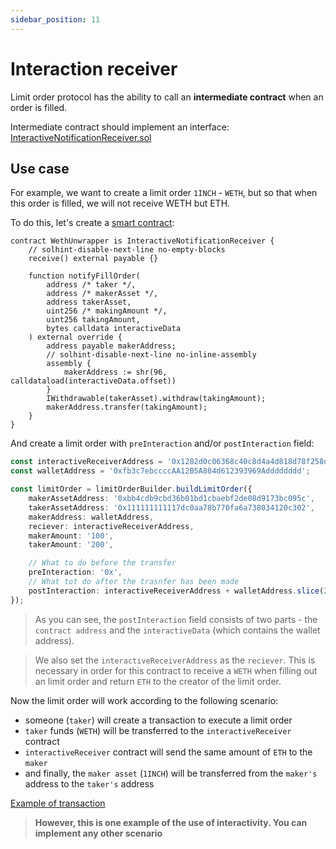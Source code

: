 ```yaml
---
sidebar_position: 11
---
```


# Interaction receiver

Limit order protocol has the ability to call an **intermediate contract** when an order is filled.

Intermediate contract should implement an interface: [InteractiveNotificationReceiver.sol](https://github.com/1inch/limit-order-protocol/blob/e39cb97bf2cabf1aecf3a1490a73cf0a51822318/contracts/interfaces/IInteractionNotificationReceiver.sol)

## Use case
For example, we want to create a limit order `1INCH` - `WETH`, but so that when this order is filled, we will not receive WETH but ETH.

To do this, let's create a [smart contract](https://etherscan.io/address/0x1282d0c06368c40c8d4a4d818d78f258d982437b#code):
```solidity
contract WethUnwrapper is InteractiveNotificationReceiver {
    // solhint-disable-next-line no-empty-blocks
    receive() external payable {}

    function notifyFillOrder(
        address /* taker */,
        address /* makerAsset */,
        address takerAsset,
        uint256 /* makingAmount */,
        uint256 takingAmount,
        bytes calldata interactiveData
    ) external override {
        address payable makerAddress;
        // solhint-disable-next-line no-inline-assembly
        assembly {
            makerAddress := shr(96, calldataload(interactiveData.offset))
        }
        IWithdrawable(takerAsset).withdraw(takingAmount);
        makerAddress.transfer(takingAmount);
    }
}
```

And create a limit order with `preInteraction` and/or `postInteraction` field:
```typescript
const interactiveReceiverAddress = '0x1282d0c06368c40c8d4a4d818d78f258d982437b';
const walletAddress = '0xfb3c7ebccccAA12B5A884d612393969Adddddddd';

const limitOrder = limitOrderBuilder.buildLimitOrder({
    makerAssetAddress: '0xbb4cdb9cbd36b01bd1cbaebf2de08d9173bc095c',
    takerAssetAddress: '0x111111111117dc0aa78b770fa6a738034120c302',
    makerAddress: walletAddress,
    reciever: interactiveReceiverAddress,
    makerAmount: '100',
    takerAmount: '200',

    // What to do before the transfer
    preInteraction: '0x',
    // What tot do after the trasnfer has been made
    postInteraction: interactiveReceiverAddress + walletAddress.slice(2),
});
```

> As you can see, the `postInteraction` field consists of two parts - the `contract address` and the `interactiveData` (which contains the wallet address).

> We also set the `interactiveReceiverAddress` as the `reciever`.
> This is necessary in order for this contract to receive a `WETH` when filling out an limit order and return `ETH` to the creator of the limit order.

Now the limit order will work according to the following scenario:
 - someone (`taker`) will create a transaction to execute a limit order
 - `taker` funds (`WETH`) will be transferred to the `interactiveReceiver` contract
 - `interactiveReceiver` contract will send the same amount of `ETH` to the `maker`
 - and finally, the `maker asset` (`1INCH`) will be transferred from the `maker's` address to the `taker's` address

[Example of transaction](https://etherscan.io/tx/0x1fe3929fcbe62d587ee98d3cfbcb6b8c392891565a56767f0e9ed39bf387c7a5)

> **However, this is one example of the use of interactivity. You can implement any other scenario**

